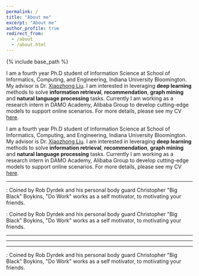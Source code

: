 ```yaml
---
permalink: /
title: "About me"
excerpt: "About me"
author_profile: true
redirect_from: 
  - /about
  - /about.html
---
```


{% include base_path %}

I am a fourth year Ph.D student of Information Science at School of Informatics, Computing, and Engineering, Indiana University Bloomington. My advisor is Dr. [Xiaozhong Liu](http://scholarwiki.indiana.edu/homepage/index.html). I am interested in leveraging **deep learning** methods to solve **information retrieval**, **recommendation**, **graph mining** and **natural language processing** tasks. Currently I am working as a research intern in DAMO Academy, Alibaba Group to develop cutting-edge models to support online scenarios. For more details, please see my CV [here](files/cv.pdf).

I am a fourth year Ph.D student of Information Science at School of Informatics, Computing, and Engineering, Indiana University Bloomington. My advisor is Dr. [Xiaozhong Liu](http://scholarwiki.indiana.edu/homepage/index.html). I am interested in leveraging **deep learning** methods to solve **information retrieval**, **recommendation**, **graph mining** and **natural language processing** tasks. Currently I am working as a research intern in DAMO Academy, Alibaba Group to develop cutting-edge models to support online scenarios. For more details, please see my CV [here](files/cv.pdf).

------

:   Coined by Rob Dyrdek and his personal body guard Christopher "Big Black" Boykins, "Do Work" works as a self motivator, to motivating your friends.

:   Coined by Rob Dyrdek and his personal body guard Christopher "Big Black" Boykins, "Do Work" works as a self motivator, to motivating your friends.

***
------
___

:   Coined by Rob Dyrdek and his personal body guard Christopher "Big Black" Boykins, "Do Work" works as a self motivator, to motivating your friends.
























































